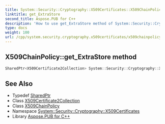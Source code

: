 ```yaml
---
title: System::Security::Cryptography::X509Certificates::X509ChainPolicy::get_ExtraStore method
linktitle: get_ExtraStore
second_title: Aspose.PUB for C++
description: 'How to use get_ExtraStore method of System::Security::Cryptography::X509Certificates::X509ChainPolicy class in C++.'
type: docs
weight: 100
url: /cpp/system.security.cryptography.x509certificates/x509chainpolicy/get_extrastore/
---
```

## X509ChainPolicy::get_ExtraStore method




```cpp
SharedPtr<X509Certificate2Collection> System::Security::Cryptography::X509Certificates::X509ChainPolicy::get_ExtraStore()
```

## See Also

* Typedef [SharedPtr](../../../system/sharedptr/)
* Class [X509Certificate2Collection](../../x509certificate2collection/)
* Class [X509ChainPolicy](../)
* Namespace [System::Security::Cryptography::X509Certificates](../../)
* Library [Aspose.PUB for C++](../../../)
